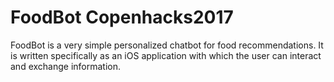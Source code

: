 # FoodBot Copenhacks2017
FoodBot is a very simple personalized chatbot for food recommendations. 
It is written specifically as an iOS application with which the user can interact and exchange information. 


